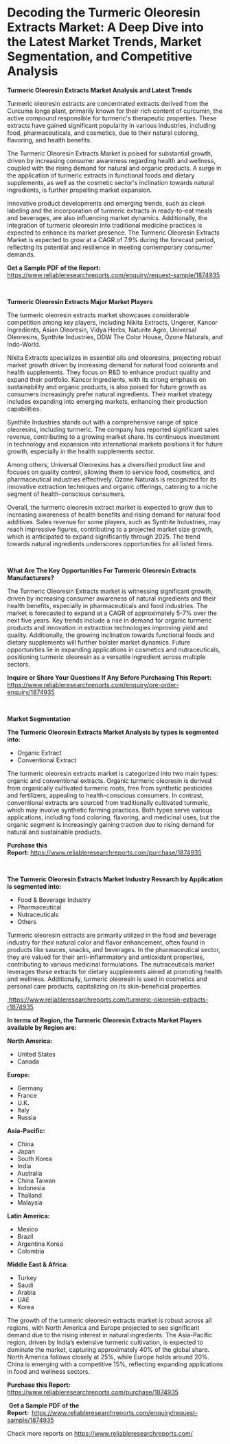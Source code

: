 <p><h1>Decoding the Turmeric Oleoresin Extracts Market: A Deep Dive into the Latest Market Trends, Market Segmentation, and Competitive Analysis</h1></p><p><strong>Turmeric Oleoresin Extracts Market Analysis and Latest Trends</strong></p>
<p><p>Turmeric oleoresin extracts are concentrated extracts derived from the Curcuma longa plant, primarily known for their rich content of curcumin, the active compound responsible for turmeric's therapeutic properties. These extracts have gained significant popularity in various industries, including food, pharmaceuticals, and cosmetics, due to their natural coloring, flavoring, and health benefits.</p><p>The Turmeric Oleoresin Extracts Market is poised for substantial growth, driven by increasing consumer awareness regarding health and wellness, coupled with the rising demand for natural and organic products. A surge in the application of turmeric extracts in functional foods and dietary supplements, as well as the cosmetic sector's inclination towards natural ingredients, is further propelling market expansion. </p><p>Innovative product developments and emerging trends, such as clean labeling and the incorporation of turmeric extracts in ready-to-eat meals and beverages, are also influencing market dynamics. Additionally, the integration of turmeric oleoresin into traditional medicine practices is expected to enhance its market presence. The Turmeric Oleoresin Extracts Market is expected to grow at a CAGR of 7.9% during the forecast period, reflecting its potential and resilience in meeting contemporary consumer demands.</p></p>
<p><strong>Get a Sample PDF of the Report:&nbsp;</strong> <a href="https://www.reliableresearchreports.com/enquiry/request-sample/1874935?utm_campaign=2119&utm_medium=2&utm_source=Github&utm_content=ia&utm_term=04022025&utm_id=turmeric-oleoresin-extracts">https://www.reliableresearchreports.com/enquiry/request-sample/1874935</a></p>
<p>&nbsp;</p>
<p><strong>Turmeric Oleoresin Extracts Major Market Players</strong></p>
<p><p>The turmeric oleoresin extracts market showcases considerable competition among key players, including Nikita Extracts, Ungerer, Kancor Ingredients, Asian Oleoresin, Vidya Herbs, Naturite Agro, Universal Oleoresins, Synthite Industries, DDW The Color House, Ozone Naturals, and Indo-World. </p><p>Nikita Extracts specializes in essential oils and oleoresins, projecting robust market growth driven by increasing demand for natural food colorants and health supplements. They focus on R&D to enhance product quality and expand their portfolio. Kancor Ingredients, with its strong emphasis on sustainability and organic products, is also poised for future growth as consumers increasingly prefer natural ingredients. Their market strategy includes expanding into emerging markets, enhancing their production capabilities.</p><p>Synthite Industries stands out with a comprehensive range of spice oleoresins, including turmeric. The company has reported significant sales revenue, contributing to a growing market share. Its continuous investment in technology and expansion into international markets positions it for future growth, especially in the health supplements sector.</p><p>Among others, Universal Oleoresins has a diversified product line and focuses on quality control, allowing them to service food, cosmetics, and pharmaceutical industries effectively. Ozone Naturals is recognized for its innovative extraction techniques and organic offerings, catering to a niche segment of health-conscious consumers.</p><p>Overall, the turmeric oleoresin extract market is expected to grow due to increasing awareness of health benefits and rising demand for natural food additives. Sales revenue for some players, such as Synthite Industries, may reach impressive figures, contributing to a projected market size growth, which is anticipated to expand significantly through 2025. The trend towards natural ingredients underscores opportunities for all listed firms.</p></p>
<p>&nbsp;</p>
<p><strong>What Are The Key Opportunities For Turmeric Oleoresin Extracts Manufacturers?</strong></p>
<p><p>The Turmeric Oleoresin Extracts market is witnessing significant growth, driven by increasing consumer awareness of natural ingredients and their health benefits, especially in pharmaceuticals and food industries. The market is forecasted to expand at a CAGR of approximately 5-7% over the next five years. Key trends include a rise in demand for organic turmeric products and innovation in extraction technologies improving yield and quality. Additionally, the growing inclination towards functional foods and dietary supplements will further bolster market dynamics. Future opportunities lie in expanding applications in cosmetics and nutraceuticals, positioning turmeric oleoresin as a versatile ingredient across multiple sectors.</p></p>
<p><strong>Inquire or Share Your Questions If Any Before Purchasing This Report:</strong> <a href="https://www.reliableresearchreports.com/enquiry/pre-order-enquiry/1874935?utm_campaign=2119&utm_medium=2&utm_source=Github&utm_content=ia&utm_term=04022025&utm_id=turmeric-oleoresin-extracts">https://www.reliableresearchreports.com/enquiry/pre-order-enquiry/1874935</a></p>
<p>&nbsp;</p>
<p><strong>Market Segmentation</strong></p>
<p><strong>The Turmeric Oleoresin Extracts Market Analysis by types is segmented into:</strong></p>
<p><ul><li>Organic Extract</li><li>Conventional Extract</li></ul></p>
<p><p>The turmeric oleoresin extracts market is categorized into two main types: organic and conventional extracts. Organic turmeric oleoresin is derived from organically cultivated turmeric roots, free from synthetic pesticides and fertilizers, appealing to health-conscious consumers. In contrast, conventional extracts are sourced from traditionally cultivated turmeric, which may involve synthetic farming practices. Both types serve various applications, including food coloring, flavoring, and medicinal uses, but the organic segment is increasingly gaining traction due to rising demand for natural and sustainable products.</p></p>
<p><strong>Purchase this Report:&nbsp;</strong><a href="https://www.reliableresearchreports.com/purchase/1874935?utm_campaign=2119&utm_medium=2&utm_source=Github&utm_content=ia&utm_term=04022025&utm_id=turmeric-oleoresin-extracts">https://www.reliableresearchreports.com/purchase/1874935</a></p>
<p>&nbsp;</p>
<p><strong>The Turmeric Oleoresin Extracts Market Industry Research by Application is segmented into:</strong></p>
<p><ul><li>Food & Beverage Industry</li><li>Pharmaceutical</li><li>Nutraceuticals</li><li>Others</li></ul></p>
<p><p>Turmeric oleoresin extracts are primarily utilized in the food and beverage industry for their natural color and flavor enhancement, often found in products like sauces, snacks, and beverages. In the pharmaceutical sector, they are valued for their anti-inflammatory and antioxidant properties, contributing to various medicinal formulations. The nutraceuticals market leverages these extracts for dietary supplements aimed at promoting health and wellness. Additionally, turmeric oleoresin is used in cosmetics and personal care products, capitalizing on its skin-beneficial properties.</p></p>
<p><a href="https://www.reliableresearchreports.com/turmeric-oleoresin-extracts-r1874935?utm_campaign=2119&utm_medium=2&utm_source=Github&utm_content=ia&utm_term=04022025&utm_id=turmeric-oleoresin-extracts">&nbsp;https://www.reliableresearchreports.com/turmeric-oleoresin-extracts-r1874935</a></p>
<p><strong>In terms of Region, the Turmeric Oleoresin Extracts Market Players available by Region are:</strong></p>
<p>
    <p> <strong> North America: </strong>
        <ul>
            <li>United States</li>
            <li>Canada</li>
        </ul>
        </p> 
    <p> <strong> Europe: </strong>
        <ul>
            <li>Germany</li>
            <li>France</li>
            <li>U.K.</li>
            <li>Italy</li>
            <li>Russia</li>
        </ul>
        </p> 
    <p> <strong> Asia-Pacific: </strong>
        <ul>
            <li>China</li>
            <li>Japan</li>
            <li>South Korea</li>
            <li>India</li>
            <li>Australia</li>
            <li>China Taiwan</li>
            <li>Indonesia</li>
            <li>Thailand</li>
            <li>Malaysia</li>
        </ul>
        </p> 
    <p> <strong> Latin America: </strong>
        <ul>
            <li>Mexico</li>
            <li>Brazil</li>
            <li>Argentina Korea</li>
            <li>Colombia</li>
        </ul>
        </p> 
    <p> <strong> Middle East & Africa: </strong>
        <ul>
            <li>Turkey</li>
            <li>Saudi</li>
            <li>Arabia</li>
            <li>UAE</li>
            <li>Korea</li>
        </ul>
    </p>
    </p>
<p><p>The growth of the turmeric oleoresin extracts market is robust across all regions, with North America and Europe projected to see significant demand due to the rising interest in natural ingredients. The Asia-Pacific region, driven by India’s extensive turmeric cultivation, is expected to dominate the market, capturing approximately 40% of the global share. North America follows closely at 25%, while Europe holds around 20%. China is emerging with a competitive 15%, reflecting expanding applications in food and wellness sectors.</p></p>
<p><strong>Purchase this Report: </strong><a href="https://www.reliableresearchreports.com/purchase/1874935?utm_campaign=2119&utm_medium=2&utm_source=Github&utm_content=ia&utm_term=04022025&utm_id=turmeric-oleoresin-extracts">https://www.reliableresearchreports.com/purchase/1874935</a></p>
<p>&nbsp;<strong>Get a Sample PDF of the Report:&nbsp;&nbsp;</strong><a href="https://www.reliableresearchreports.com/enquiry/request-sample/1874935?utm_campaign=2119&utm_medium=2&utm_source=Github&utm_content=ia&utm_term=04022025&utm_id=turmeric-oleoresin-extracts">https://www.reliableresearchreports.com/enquiry/request-sample/1874935</a></p>
<p><strong></strong></p>
<p>Check more reports on <a href="https://www.reliableresearchreports.com/?utm_campaign=2119&utm_medium=2&utm_source=Github&utm_content=ia&utm_term=04022025&utm_id=turmeric-oleoresin-extracts">https://www.reliableresearchreports.com/</a></p>